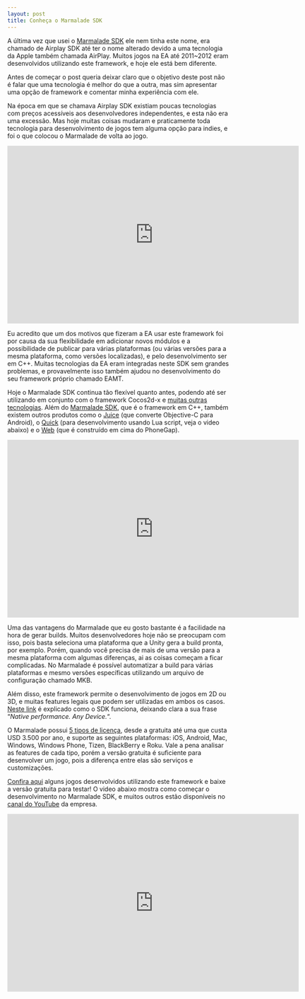 ```yaml
---
layout: post
title: Conheça o Marmalade SDK
---
```


A última vez que usei o [Marmalade SDK](https://www.madewithmarmalade.com/) ele nem tinha este nome, era chamado de Airplay SDK até ter o nome alterado devido a uma tecnologia da Apple também chamada AirPlay. Muitos jogos na EA até 2011~2012 eram desenvolvidos utilizando este framework, e hoje ele está bem diferente.

Antes de começar o post queria deixar claro que o objetivo deste post não é falar que uma tecnologia é melhor do que a outra, mas sim apresentar uma opção de framework e comentar minha experiência com ele.

Na época em que se chamava Airplay SDK existiam poucas tecnologias com preços acessíveis aos desenvolvedores independentes, e esta não era uma excessão. Mas hoje muitas coisas mudaram e praticamente toda tecnologia para desenvolvimento de jogos tem alguma opção para indies, e foi o que colocou o Marmalade de volta ao jogo.

<span class="embed-youtube" style="text-align:center; display: block;"><iframe allowfullscreen="true" class="youtube-player" frameborder="0" height="402" src="http://www.youtube.com/embed/3fEXoVU3_I0?version=3&rel=1&fs=1&autohide=2&showsearch=0&showinfo=1&iv_load_policy=1&wmode=transparent" type="text/html" width="660"></iframe></span>

Eu acredito que um dos motivos que fizeram a EA usar este framework foi por causa da sua flexibilidade em adicionar novos módulos e a possibilidade de publicar para várias plataformas (ou várias versões para a mesma plataforma, como versões localizadas), e pelo desenvolvimento ser em C++. Muitas tecnologias da EA eram integradas neste SDK sem grandes problemas, e provavelmente isso também ajudou no desenvolvimento do seu framework próprio chamado EAMT.

Hoje o Marmalade SDK continua tão flexível quanto antes, podendo até ser utilizando em conjunto com o framework Cocos2d-x e [muitas outras tecnologias](https://www.madewithmarmalade.com/products/ecosystem). Além do [Marmalade SDK](https://www.madewithmarmalade.com/products/marmalade-sdk), que é o framework em C++, também existem outros produtos como o [Juice](https://www.madewithmarmalade.com/products/juice) (que converte Objective-C para Android), o [Quick](https://www.madewithmarmalade.com/products/quick) (para desenvolvimento usando Lua script, veja o video abaixo) e o [Web](https://www.madewithmarmalade.com/products/web-marmalade) (que é construído em cima do PhoneGap).

<span class="embed-youtube" style="text-align:center; display: block;"><iframe allowfullscreen="true" class="youtube-player" frameborder="0" height="402" src="http://www.youtube.com/embed/d5dA-pIVGzU?version=3&rel=1&fs=1&autohide=2&showsearch=0&showinfo=1&iv_load_policy=1&wmode=transparent" type="text/html" width="660"></iframe></span>

Uma das vantagens do Marmalade que eu gosto bastante é a facilidade na hora de gerar builds. Muitos desenvolvedores hoje não se preocupam com isso, pois basta seleciona uma plataforma que a Unity gera a build pronta, por exemplo. Porém, quando você precisa de mais de uma versão para a mesma plataforma com algumas diferenças, ai as coisas começam a ficar complicadas. No Marmalade é possível automatizar a build para várias plataformas e mesmo versões específicas utilizando um arquivo de configuração chamado MKB.

Além disso, este framework permite o desenvolvimento de jogos em 2D ou 3D, e muitas features legais que podem ser utilizadas em ambos os casos. [Neste link](https://www.madewithmarmalade.com/marmalade/how-marmalade-works) é explicado como o SDK funciona, deixando clara a sua frase “*Native performance. Any Device.*“.

O Marmalade possui [5 tipos de licença](https://www.madewithmarmalade.com/shop/), desde a gratuita até uma que custa USD 3.500 por ano, e suporte as seguintes plataformas: iOS, Android, Mac, Windows, Windows Phone, Tizen, BlackBerry e Roku. Vale a pena analisar as features de cada tipo, porém a versão gratuita é suficiente para desenvolver um jogo, pois a diferença entre elas são serviços e customizações.

[Confira aqui](https://www.madewithmarmalade.com/showroom) alguns jogos desenvolvidos utilizando este framework e baixe a versão gratuita para testar! O video abaixo mostra como começar o desenvolvimento no Marmalade SDK, e muitos outros estão disponíveis no [canal do YouTube](https://www.youtube.com/user/madewithmarmaladecom) da empresa.

<span class="embed-youtube" style="text-align:center; display: block;"><iframe allowfullscreen="true" class="youtube-player" frameborder="0" height="402" src="http://www.youtube.com/embed/hVZ5WNVYm-k?version=3&rel=1&fs=1&autohide=2&showsearch=0&showinfo=1&iv_load_policy=1&wmode=transparent" type="text/html" width="660"></iframe></span>
